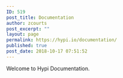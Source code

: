 ```yaml
---
ID: 519
post_title: Documentation
author: zcourts
post_excerpt: ""
layout: page
permalink: https://hypi.io/documentation/
published: true
post_date: 2018-10-17 07:51:52
---
```

<!-- wp:paragraph -->

Welcome to Hypi Documentation.

<!-- /wp:paragraph -->
